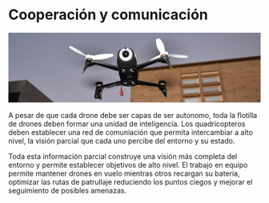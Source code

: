 # Cooperación y comunicación

![Imagen 4](img4.png) 

A pesar de que cada drone debe ser capas de ser autonomo, toda la flotilla de drones deben formar una unidad de inteligencia. Los quadricopteros deben establecer una red de comuniación que permita intercambiar a alto nivel, la visión parcial que cada uno percibe del entorno y su estado. 

Toda esta información parcial construye una visión más completa del entorno y permite establecer objetivos de alto nivel. El trabajo en equipo permite mantener drones en vuelo mientras otros recargan su bateria, optimizar las rutas de patrullaje reduciendo los puntos ciegos y mejorar el seguimiento de posibles amenazas.

